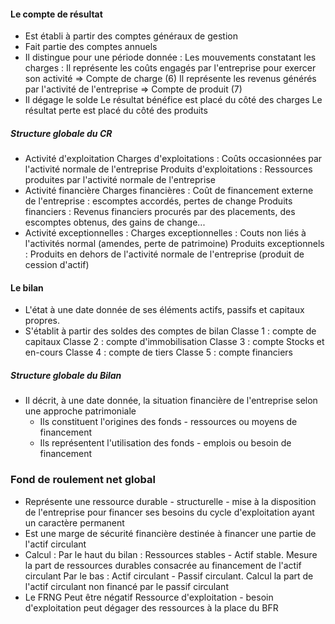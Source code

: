 #### Le compte de résultat
- Est établi à partir des comptes généraux de gestion
- Fait partie des comptes annuels
- Il distingue pour une période donnée :
	Les mouvements constatant les charges : Il représente les coûts engagés par l'entreprise pour exercer son activité => Compte de charge (6)
	Il représente les revenus générés par l'activité de l'entreprise => Compte de produit (7)
- Il dégage le solde
	Le résultat bénéfice est placé du côté des charges
	Le résultat perte est placé du côté des produits
	
##### Structure globale du CR
- Activité d'exploitation
	Charges d'exploitations : Coûts occasionnées par l'activité normale de l'entreprise
	Produits d'exploitations : Ressources produites par l'activité normale de l'entreprise
- Activité financière 
	Charges financières : Coût de financement externe de l'entreprise : escomptes accordés, pertes de change
	Produits financiers : Revenus financiers procurés par des placements, des escomptes obtenus, des gains de change...
- Activité exceptionnelles :
	Charges exceptionnelles : Couts non liés à l'activités normal (amendes, perte de patrimoine)
	Produits exceptionnels : Produits en dehors de l'activité normale de l'entreprise (produit de cession d'actif)

#### Le bilan 
- L'état à une date donnée de ses éléments actifs, passifs et capitaux propres.
- S'établit à partir des soldes des comptes de bilan 
	Classe 1 : compte de capitaux
	Classe 2 : compte d'immobilisation
	Classe 3 : compte Stocks et en-cours
	Classe 4 : compte de tiers
	Classe 5 : compte financiers

##### Structure globale du Bilan
- Il décrit, à une date donnée, la situation financière de l'entreprise selon une approche patrimoniale 
	- Ils constituent l'origines des fonds - ressources ou moyens de financement
	- Ils représentent l'utilisation des fonds - emplois ou besoin de financement


### Fond de roulement net global
- Représente une ressource durable - structurelle - mise à la disposition de l'entreprise pour financer ses besoins du cycle d'exploitation ayant un caractère permanent
- Est une marge de sécurité financière destinée à financer une partie de l'actif circulant
- Calcul :
	Par le haut du bilan : Ressources stables - Actif stable.
	Mesure la part de ressources durables consacrée au financement de l'actif circulant
	Par le bas : Actif circulant - Passif circulant. Calcul la part de l'actif circulant non financé par le passif circulant
- Le FRNG 
	Peut être négatif
	Ressource d'exploitation - besoin d'exploitation peut dégager des ressources à la place du BFR
